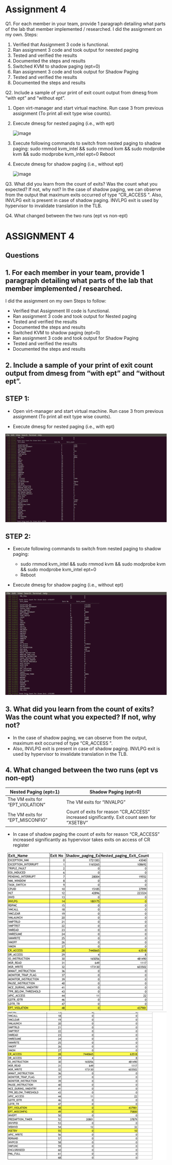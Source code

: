 Assignment 4
=============


Q1. For each member in your team, provide 1 paragraph detailing what parts of the lab that member implemented / researched.
I did the assignment on my own.
Steps:
1. Verified that Assignment 3 code is functional.
2. Ran assignment 3 code and took output for neested paging
3. Tested and verified the results
4. Documented the steps and results
5. Switched KVM to shadow paging (ept=0)
6. Ran assignment 3 code and took output for Shadow Paging
7. Tested and verified the results
8. Documented the steps and results

Q2. Include a sample of your print of exit count output from dmesg from “with ept” and “without ept”.
1. Open virt-manager and start virtual machine. Run case 3 from previous assignment (To print all exit type wise counts).
2. Execute dmesg for nested paging (i.e., with ept)

   ![image](https://user-images.githubusercontent.com/15766915/166089938-104029d9-7ebe-4791-9d12-31ef990f354f.png)


3. Execute following commands to switch from nested paging to shadow paging:
   sudo rmmod kvm_intel && sudo rmmod kvm && sudo modprobe kvm && sudo modprobe kvm_intel ept=0
   Reboot
4. Execute dmesg for shadow paging (i.e., without ept)

   ![image](https://user-images.githubusercontent.com/15766915/166089965-f9f23475-f1c8-4db1-862b-74a80295ac10.png)
   
Q3. What did you learn from the count of exits? Was the count what you expected? If not, why not?
    In the case of shadow paging, we can observe from the output that maximum exits occurred of type “CR_ACCESS ".
    Also, INVLPG exit is present in case of shadow paging. INVLPG exit is used by hypervisor to invalidate translation in the TLB.
    
Q4. What changed between the two runs (ept vs non-ept)
    
    
# ASSIGNMENT 4

## Questions
## 1. For each member in your team, provide 1 paragraph detailing what parts of the lab that member implemented / researched.
I did the assignment on my own
Steps to follow:
  * Verified that Assignment III code is functional.
  * Ran assignment 3 code and took output for Nested paging 
  * Tested and verified the results
  * Documented the steps and results
  * Switched KVM to shadow paging (ept=0)
  * Ran assignment 3 code and took output for Shadow Paging 
  * Tested and verified the results
  * Documented the steps and results
  
## 2. Include a sample of your print of exit count output from dmesg from “with ept” and “without ept”.

## STEP 1:
  * Open virt-manager and start virtual machine. Run case 3 from previous assignment (To print all exit type wise counts). 

  * Execute dmesg for nested paging (i.e., with ept)
  
  ![image](https://github.com/aishwaryaravi19/linux/blob/master/output-assignment4/cmpe283.4.1.png)
  
## STEP 2: 	

 * Execute following commands to switch from nested paging to shadow paging:  
	
   *	sudo rmmod kvm_intel && sudo rmmod kvm && sudo modprobe kvm && sudo modprobe kvm_intel ept=0
   *	Reboot
 
 * Execute dmesg for shadow paging (i.e., without ept)
 
 ![image](https://github.com/aishwaryaravi19/linux/blob/master/output-assignment4/cmpe283.4.2.png)

## 3. What did you learn from the count of exits? Was the count what you expected? If not, why not?

- In the case of shadow paging, we can observe from the output, maximum exit occurred of type “CR_ACCESS ".
- Also, INVLPG exit is present in case of shadow paging. INVLPG exit is used by hypervisor to invalidate translation in the TLB.

## 4. What changed between the two runs (ept vs non-ept)

Nested Paging (ept=1)             |  Shadow Paging (ept=0)
----------------------------------| ---------------------------------
The VM exits for “EPT_VIOLATION”  | The VM exits for “INVALPG”
The VM exits for “EPT_MISCONFIG”  | Count of exits for reason “CR_ACCESS” increased significantly. Exit count seen for “XSETBV”
                                  
* In case of shadow paging the count of exits for reason “CR_ACCESS” increased significantly as hypervisor takes exits on access of CR register

![image](https://github.com/aishwaryaravi19/linux/blob/master/output-assignment4/cmpe283.4.3.png)
![image](https://github.com/aishwaryaravi19/linux/blob/master/output-assignment4/cmpe283.4.4.png)





